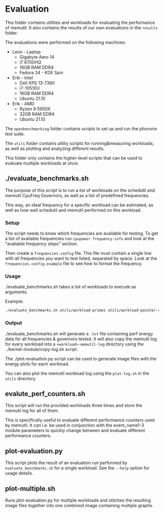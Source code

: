 # Evaluation

This folder contains utilities and workloads for evaluating the performance of memutil.
It also contains the results of our own evaluations in the `results` folder.

The evaluations were performed on the following machines:
- Leon - Laptop
  - Gigabyte Aero 14
  - i7 6700HQ
  - 16GB RAM DDR4
  - Fedora 34 - KDE Spin
- Erik - Intel
  - Dell XPS 13-7390
  - i7-10510U
  - 16GB RAM DDR4
  - Ubuntu 21.10
- Erik - AMD
  - Ryzen 9 5900X
  - 32GB RAM DDR4
  - Ubuntu 21.10

The `openbenchmarking` folder contains scripts to set up and run the phoronix test suite.

The `utils` folder contains utility scripts for running&measuring workloads, as well as plotting and analyzing different results.

This folder only contains the higher-level scripts that can be used to evaluate multiple workloads at once.

## ./evaluate_benchmarks.sh

The purpose of this script is to run a list of workloads on the schedutil and memutil CpuFreq Governors, as well as a list of predefined frequencies.

This way, an ideal frequency for a specific workload can be estimated, as well as how well schedutil and memutil performed on this workload.

### Setup
The script needs to know which frequencies are available for testing.
To get a list of available frequencies run `cpupower frequency-info` and look at the "available frequency steps" section.

Then create a `frequencies.config` file.
This file must contain a single line with all frequencies you want to test listed, separated by space.
Look at  the `frequencies.config.example` file to see how to format the frequency.

### Usage
./evaluate_benchmarks.sh takes a list of workloads to execute as arguments.

Example:
``` bash
./evaluate_benchmarks.sh utils/workload-primes utils/workload-pointer-chasing
```

### Output
./evaluate_benchmarks.sh will generate a `.txt` file containing perf energy data for all frequencies & governors tested.
It will also copy the memutil log for every workload into a `<workload>-memutil-log` directory using the ../kernel-module/copy-log.sh script.

The ./plot-evaluation.py script can be used to generate image files with the energy plots for each workload.

You can also plot the memutil workload log using the `plot-log.sh` in the `utils` directory.

## evalute_perf_counters.sh
This script will run the provided workloads three times and store the memutil log for all of them.

This is specifically useful to evaluate different performance counters used by memutil.
It can i.e. be used in conjunction with the event_name1-3 module parameters to quickly change between and evaluate different performance counters.

## plot-evaluation.py
This script plots the result of an evaluation run performed by `evaluate_benchmarks.sh` for a single workload.
See the `--help` option for usage details.

## plot-multiple.sh
Runs plot-evaluation.py for multiple workloads and stitches the resulting image files together into one combined image containing multiple graphs.
